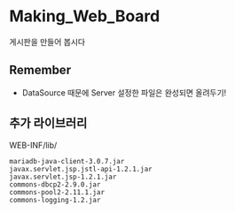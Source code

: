 # Making_Web_Board
게시판을 만들어 봅시다  

## Remember
- DataSource 때문에 Server 설정한 파일은 완성되면 올려두기!

## 추가 라이브러리  
WEB-INF/lib/
```
mariadb-java-client-3.0.7.jar  
javax.servlet.jsp.jstl-api-1.2.1.jar  
javax.servlet.jsp-1.2.1.jar  
commons-dbcp2-2.9.0.jar  
commons-pool2-2.11.1.jar  
commons-logging-1.2.jar  
```
